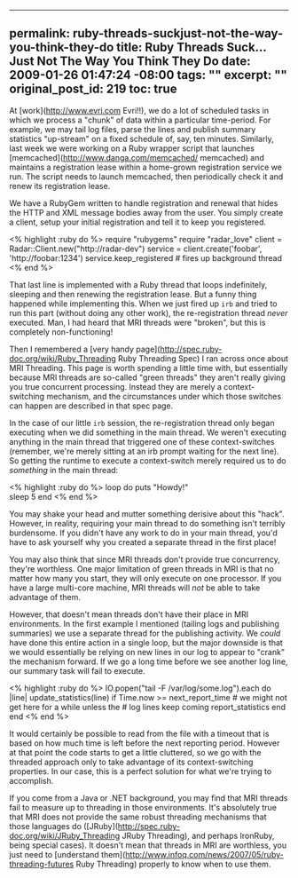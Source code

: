 ----- 
permalink: ruby-threads-suckjust-not-the-way-you-think-they-do
title: Ruby Threads Suck&#8230;Just Not The Way You Think They Do
date: 2009-01-26 01:47:24 -08:00
tags: ""
excerpt: ""
original_post_id: 219
toc: true
-----
At [work](http://www.evri.com Evri!!), we do a lot of scheduled tasks in which we process a "chunk" of data within a particular time-period. For example, we may tail log files, parse the lines and publish summary statistics "up-stream" on a fixed schedule of, say, ten minutes. Similarly, last week we were working on a Ruby wrapper script that launches [memcached](http://www.danga.com/memcached/ memcached) and maintains a registration lease within a home-grown registration service we run. The script needs to launch memcached, then periodically check it and renew its registration lease.

We have a RubyGem written to handle registration and renewal that hides the HTTP and XML message bodies away from the user. You simply create a client, setup your initial registration and tell it to keep you registered.

<% highlight :ruby do %>
require "rubygems"
require "radar_love"
client = Radar::Client.new("http://radar-dev")
service = client.create('foobar', 'http://foobar:1234')
service.keep_registered # fires up background thread
<% end %>

That last line is implemented with a Ruby thread that loops indefinitely, sleeping and then renewing the registration lease. But a funny thing happened while implementing this. When we just fired up `irb` and tried to run this part (without doing any other work), the re-registration thread _never_ executed. Man, I had heard that MRI threads were "broken", but this is completely non-functioning!

Then I remembered a [very handy page](http://spec.ruby-doc.org/wiki/Ruby_Threading Ruby Threading Spec) I ran across once about MRI Threading. This page is worth spending a little time with, but essentially because MRI threads are so-called "green threads" they aren't really giving you true concurrent processing. Instead they are merely a context-switching mechanism, and the circumstances under which those switches can happen are described in that spec page.

In the case of our little `irb` session, the re-registration thread only began executing when we did something in the main thread. We weren't executing anything in the main thread that triggered one of these context-switches (remember, we're merely sitting at an irb prompt waiting for the next line). So getting the runtime to execute a context-switch merely required us to do _something_ in the main thread:

<% highlight :ruby do %>
loop do
  puts "Howdy!"  
  sleep 5
end
<% end %>

You may shake your head and mutter something derisive about this "hack". However, in reality, requiring your main thread to do something isn't terribly burdensome. If you didn't have any work to do in your main thread, you'd have to ask yourself why you created a separate thread in the first place!

You may also think that since MRI threads don't provide true concurrency, they're worthless. One major limitation of green threads in MRI is that no matter how many you start, they will only execute on one processor. If you have a large multi-core machine, MRI threads will _not_ be able to take advantage of them.

However, that doesn't mean threads don't have their place in MRI environments. In the first example I mentioned (tailing logs and publishing summaries) we use a separate thread for the publishing activity. We _could_ have done this entire action in a single loop, but the major downside is that we would essentially be relying on new lines in our log to appear to "crank" the mechanism forward. If we go a long time before we see another log line, our summary task will fail to execute.

<% highlight :ruby do %>
IO.popen("tail -F /var/log/some.log").each do |line|
  update_statistics(line)
  if Time.now >= next_report_time
    # we might not get here for a while unless the
    # log lines keep coming
    report_statistics
  end
end
<% end %>

It would certainly be possible to read from the file with a timeout that is based on how much time is left before the next reporting period. However at that point the code starts to get a little cluttered, so we go with the threaded approach only to take advantage of its context-switching properties. In our case, this is a perfect solution for what we're trying to accomplish.

If you come from a Java or .NET background, you may find that MRI threads fail to measure up to threading in those environments. It's absolutely true that MRI does not provide the same robust threading mechanisms that those languages do ([JRuby](http://spec.ruby-doc.org/wiki/JRuby_Threading JRuby Threading), and perhaps IronRuby, being special cases). It doesn't mean that threads in MRI are worthless, you just need to [understand them](http://www.infoq.com/news/2007/05/ruby-threading-futures Ruby Threading) properly to know when to use them.


